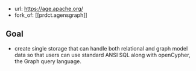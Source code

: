 
- url: https://age.apache.org/
- fork_of: [[prdct.agensgraph]]

## Goal

- create single storage that can handle both relational and graph model data so that users can use standard ANSI SQL along with openCypher, the Graph query language.